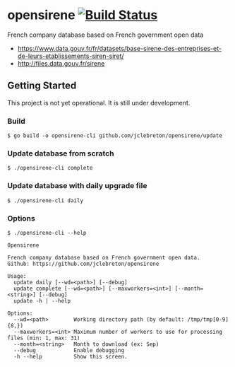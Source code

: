 # opensirene [![Build Status](https://travis-ci.org/jclebreton/opensirene.svg?branch=master)](https://travis-ci.org/jclebreton/opensirene)
French company database based on French government open data

- https://www.data.gouv.fr/fr/datasets/base-sirene-des-entreprises-et-de-leurs-etablissements-siren-siret/
- http://files.data.gouv.fr/sirene


## Getting Started

This project is not yet operational. It is still under development.

### Build
```
$ go build -o opensirene-cli github.com/jclebreton/opensirene/update
```


### Update database from scratch
```
$ ./opensirene-cli complete
```

### Update database with daily upgrade file
```
$ ./opensirene-cli daily
```

### Options
```
$ ./opensirene-cli --help

Opensirene

French company database based on French government open data.
Github: https://github.com/jclebreton/opensirene

Usage:
  update daily [--wd=<path>] [--debug]
  update complete [--wd=<path>] [--maxworkers=<int>] [--month=<string>] [--debug]
  update -h | --help

Options:
  --wd=<path>        Working directory path (by default: /tmp/tmp[0-9]{8,})
  --maxworkers=<int> Maximum number of workers to use for processing files (min: 1, max: 31)
  --month=<string>   Month to download (ex: Sep)
  --debug            Enable debugging
  -h --help          Show this screen.
```
